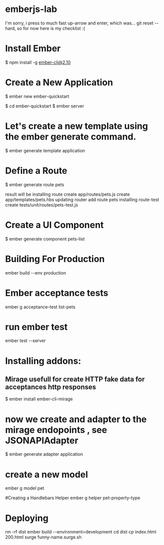 # emberjs-lab

I'm sorry, i press to much fast up-arrow and enter, which was... git reset --hard, so for now here is my checklist :(

# Install Ember
$ npm install -g ember-cli@2.10

# Create a New Application
$ ember new ember-quickstart

$ cd ember-quickstart
$ ember server

# Let's create a new template using the ember generate command.
$ ember generate template application

# Define a Route
$ ember generate route pets

result will be
installing route
  create app/routes/pets.js
  create app/templates/pets.hbs
updating router
  add route pets
installing route-test
  create tests/unit/routes/pets-test.js


# Create a UI Component
$ ember generate component pets-list

# Building For Production
ember build --env production


# Ember acceptance tests
ember g acceptance-test list-pets

# run ember test
ember test --server

# Installing addons:
## Mirage usefull for create HTTP fake data for acceptances http responses
$ ember install ember-cli-mirage

# now we create and adapter to the mirage endopoints , see JSONAPIAdapter
$ ember generate adapter application

# create a new model
ember g model pet

#Creating a Handlebars Helper 
ember g helper pet-property-type

# Deploying
rm -rf dist
ember build --environment=development
cd dist
cp index.html 200.html
surge funny-name.surge.sh



